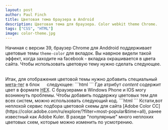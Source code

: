 ```yaml
---
layout: post
author: Paul Finch
title: Цветовая тема браузера в Android
description: Цветовая тема для браузера. Color webkit theme Chrome.
tags: ["CSS", "HTML"]
image: color-theme.jpg
---
```


Начиная с версии 39, браузер Chrome для Anddroid поддерживает цветовые темы <code>theme-color</code> для вкладок. Вы наврное видели такой эффект, когда заходите на facebook - вкладка окрашивается в цвета сайта. Чтобы использовать цветовую тему нужно сделать следующее.

<!--excerpt-->
<br />
Итак, для отображения цветовой темы нужно добавить специальный <abbr title="<meta>">мета-тег</abbr> в блок <code> <head> </code> следующее: 
```html
<meta name="theme-color" content="#db5945">
```
Где атрибут <em>content</em> содержит цвет в формате <abbr title="цвет в 16-ом формате, например: #fff (белый)">HEX</abbr>. С браузерами в Windows Phone и IOS могу возникнуть проблемы. Чтобы добавить поддержку цветовых тем для всех систем, можно использовать следующий код.
```html
<!-- Chrome, Firefox OS and Opera -->
<meta name="theme-color" content="#4285f4">

<!-- Windows Phone -->
<meta name="msapplication-navbutton-color" content="#4285f4">

<!-- iOS Safari -->
<meta name="apple-mobile-web-app-status-bar-style" content="#4285f4">
```
Кстати,вот неплохой сервис подбора цветовой схемы для сайта [Adobe Color CC](https://color.adobe.com/ru/explore/?filter=most-popular&time=all), ранее известный как Adobe Kuler. В разеде "популярные" много неплохих цветовых схем, которые можно изменить по усмотрению.
